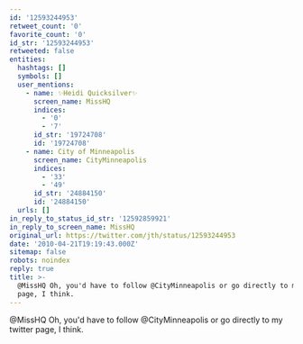 ```yaml
---
id: '12593244953'
retweet_count: '0'
favorite_count: '0'
id_str: '12593244953'
retweeted: false
entities:
  hashtags: []
  symbols: []
  user_mentions:
    - name: ✨Heidi Quicksilver✨
      screen_name: MissHQ
      indices:
        - '0'
        - '7'
      id_str: '19724708'
      id: '19724708'
    - name: City of Minneapolis
      screen_name: CityMinneapolis
      indices:
        - '33'
        - '49'
      id_str: '24884150'
      id: '24884150'
  urls: []
in_reply_to_status_id_str: '12592859921'
in_reply_to_screen_name: MissHQ
original_url: https://twitter.com/jth/status/12593244953
date: '2010-04-21T19:19:43.000Z'
sitemap: false
robots: noindex
reply: true
title: >-
  @MissHQ Oh, you'd have to follow @CityMinneapolis or go directly to my twitter
  page, I think.
---
```


@MissHQ Oh, you'd have to follow @CityMinneapolis or go directly to my twitter page, I think.